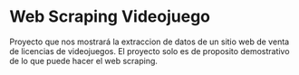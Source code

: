 # Web Scraping Videojuego
Proyecto que nos mostrará la extraccion de datos de un sitio web de venta de licencias de videojuegos. El proyecto solo es de proposito demostrativo de lo que puede hacer el web scraping.
